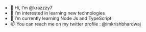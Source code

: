 - 👋 Hi, I’m @krazzzy7
- 👀 I’m interested in learning new technologies
- 🌱 I’m currently learning Node Js and TypeScript
- 📫 You can reach me on my twitter profile : @imkrishbhardwaj

<!---
krazzzy7/krazzzy7 is a ✨ special ✨ repository because its `README.md` (this file) appears on your GitHub profile.
You can click the Preview link to take a look at your changes.
--->
